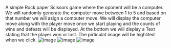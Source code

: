 A simple Rock paper Scissors game where the oponent will be a computer.
We will randomly generate the computer move between 1 to 5 and based on that number we will asign a computer move.
We will display the computer move along with the player move once we start playing and the counts of wins and defeats will be displayed.
At the bottom we will display a Text stating that the player won or lost.
The pirticulat image will be highlited when we click.
![image](https://github.com/user-attachments/assets/6825eac5-68db-428f-af44-370d45ea42aa)
![image](https://github.com/user-attachments/assets/52e6dce7-5973-472c-8bd8-5795946599a7)
![image](https://github.com/user-attachments/assets/5380ffb1-3ef3-478d-a7f6-9f6a58c71cf1)


